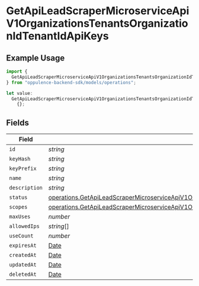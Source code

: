 # GetApiLeadScraperMicroserviceApiV1OrganizationsTenantsOrganizationIdTenantIdApiKeys

## Example Usage

```typescript
import {
  GetApiLeadScraperMicroserviceApiV1OrganizationsTenantsOrganizationIdTenantIdApiKeys,
} from "oppulence-backend-sdk/models/operations";

let value:
  GetApiLeadScraperMicroserviceApiV1OrganizationsTenantsOrganizationIdTenantIdApiKeys =
    {};
```

## Fields

| Field                                                                                                                                                                                                                        | Type                                                                                                                                                                                                                         | Required                                                                                                                                                                                                                     | Description                                                                                                                                                                                                                  |
| ---------------------------------------------------------------------------------------------------------------------------------------------------------------------------------------------------------------------------- | ---------------------------------------------------------------------------------------------------------------------------------------------------------------------------------------------------------------------------- | ---------------------------------------------------------------------------------------------------------------------------------------------------------------------------------------------------------------------------- | ---------------------------------------------------------------------------------------------------------------------------------------------------------------------------------------------------------------------------- |
| `id`                                                                                                                                                                                                                         | *string*                                                                                                                                                                                                                     | :heavy_minus_sign:                                                                                                                                                                                                           | N/A                                                                                                                                                                                                                          |
| `keyHash`                                                                                                                                                                                                                    | *string*                                                                                                                                                                                                                     | :heavy_minus_sign:                                                                                                                                                                                                           | N/A                                                                                                                                                                                                                          |
| `keyPrefix`                                                                                                                                                                                                                  | *string*                                                                                                                                                                                                                     | :heavy_minus_sign:                                                                                                                                                                                                           | N/A                                                                                                                                                                                                                          |
| `name`                                                                                                                                                                                                                       | *string*                                                                                                                                                                                                                     | :heavy_minus_sign:                                                                                                                                                                                                           | N/A                                                                                                                                                                                                                          |
| `description`                                                                                                                                                                                                                | *string*                                                                                                                                                                                                                     | :heavy_minus_sign:                                                                                                                                                                                                           | N/A                                                                                                                                                                                                                          |
| `status`                                                                                                                                                                                                                     | [operations.GetApiLeadScraperMicroserviceApiV1OrganizationsTenantsOrganizationIdTenantIdTenantsStatus](../../models/operations/getapileadscrapermicroserviceapiv1organizationstenantsorganizationidtenantidtenantsstatus.md) | :heavy_minus_sign:                                                                                                                                                                                                           | N/A                                                                                                                                                                                                                          |
| `scopes`                                                                                                                                                                                                                     | [operations.GetApiLeadScraperMicroserviceApiV1OrganizationsTenantsOrganizationIdTenantIdScopes](../../models/operations/getapileadscrapermicroserviceapiv1organizationstenantsorganizationidtenantidscopes.md)[]             | :heavy_minus_sign:                                                                                                                                                                                                           | N/A                                                                                                                                                                                                                          |
| `maxUses`                                                                                                                                                                                                                    | *number*                                                                                                                                                                                                                     | :heavy_minus_sign:                                                                                                                                                                                                           | N/A                                                                                                                                                                                                                          |
| `allowedIps`                                                                                                                                                                                                                 | *string*[]                                                                                                                                                                                                                   | :heavy_minus_sign:                                                                                                                                                                                                           | N/A                                                                                                                                                                                                                          |
| `useCount`                                                                                                                                                                                                                   | *number*                                                                                                                                                                                                                     | :heavy_minus_sign:                                                                                                                                                                                                           | N/A                                                                                                                                                                                                                          |
| `expiresAt`                                                                                                                                                                                                                  | [Date](https://developer.mozilla.org/en-US/docs/Web/JavaScript/Reference/Global_Objects/Date)                                                                                                                                | :heavy_minus_sign:                                                                                                                                                                                                           | N/A                                                                                                                                                                                                                          |
| `createdAt`                                                                                                                                                                                                                  | [Date](https://developer.mozilla.org/en-US/docs/Web/JavaScript/Reference/Global_Objects/Date)                                                                                                                                | :heavy_minus_sign:                                                                                                                                                                                                           | N/A                                                                                                                                                                                                                          |
| `updatedAt`                                                                                                                                                                                                                  | [Date](https://developer.mozilla.org/en-US/docs/Web/JavaScript/Reference/Global_Objects/Date)                                                                                                                                | :heavy_minus_sign:                                                                                                                                                                                                           | N/A                                                                                                                                                                                                                          |
| `deletedAt`                                                                                                                                                                                                                  | [Date](https://developer.mozilla.org/en-US/docs/Web/JavaScript/Reference/Global_Objects/Date)                                                                                                                                | :heavy_minus_sign:                                                                                                                                                                                                           | N/A                                                                                                                                                                                                                          |